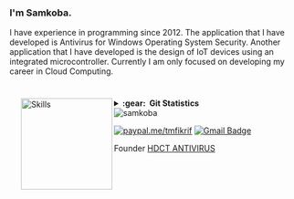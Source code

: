 ### I'm Samkoba.
I have experience in programming since 2012. The application that I have developed is Antivirus for Windows Operating System Security. Another application that I have developed is the design of IoT devices using an integrated microcontroller. Currently I am only focused on developing my career in Cloud Computing.
#
<img align='left' height='160' style="margin-left:20px" src='https://www.puttiapps.com/wp-content/uploads/2021/05/stats.gif' alt='Skills'>
<details close="false">
  <summary><b>:gear: &nbsp;Git Statistics</b></summary>
  <div align="center">
  <img height="125px" src="https://github-readme-stats.vercel.app/api?username=samkoba&show_icons=true&theme=dracula" />
  <img height="125px" src="https://github-readme-stats.vercel.app/api/top-langs/?username=samkoba&hide=html&layout=compact&theme=dracula" />
<!-- <img height="120px" src="https://github-readme-streak-stats.herokuapp.com/?user=samkoba&hide=html&layout=compact&theme=dracula" />
 <img height="120px" src="https://activity-graph.herokuapp.com/graph?username=samkoba&theme=dracula" /> -->
 </div>
  
    
#
  <img height="148px" src="https://samkoba.github.io/images/turbidity-monitoring-system1.jpg" />
  <img height="148px" src="https://samkoba.github.io/images/database-alumni-ekasari1.jpg" />
  <img height="148px" src="https://samkoba.github.io/images/the-memories-of-smantig2.jpg" />
  <img height="148px" src="https://samkoba.github.io/images/hdct-antivirus1.jpg" />
 </details>
 
<!--<a href="https://www.linkedin.com/in/tmfikrif/" target="_blank"><img src="https://img.shields.io/badge/LinkedIn-%230077B5.svg?&style=flat-square&logo=linkedin&logoColor=white" alt="LinkedIn"></a> -->
 <img align="center" src="https://komarev.com/ghpvc/?username=samkoba" alt="samkoba" />
 
[![paypal.me/tmfikrif](https://ionicabizau.github.io/badges/paypal.svg)](https://www.paypal.me/tmfikrif)
[![Gmail Badge](https://img.shields.io/badge/-Gmail-c14438?style=flat-square&logo=Gmail&logoColor=white&link=mailto:srivastavar433@gmail.com)](mailto:samkoba.dev@gmail.com)

Founder [HDCT ANTIVIRUS](https://www.softpedia.com/get/Antivirus/HDCT-ANTIVIRUS.shtml)


